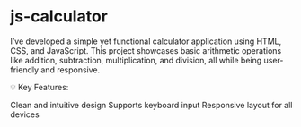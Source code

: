 # js-calculator
I’ve developed a simple yet functional calculator application using HTML, CSS, and JavaScript. This project showcases basic arithmetic operations like addition, subtraction, multiplication, and division, all while being user-friendly and responsive.

💡 Key Features:

Clean and intuitive design
Supports keyboard input
Responsive layout for all devices
